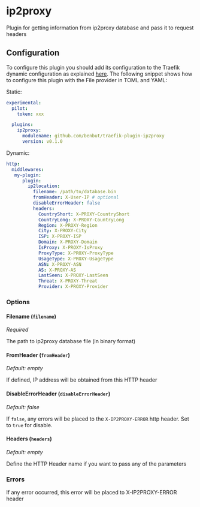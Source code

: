 # ip2proxy

Plugin for getting information from ip2proxy database and pass it to request headers

## Configuration

To configure this plugin you should add its configuration to the Traefik dynamic configuration as explained [here](https://docs.traefik.io/getting-started/configuration-overview/#the-dynamic-configuration).
The following snippet shows how to configure this plugin with the File provider in TOML and YAML:

Static:

```yaml
experimental:
  pilot:
    token: xxx

  plugins:
    ip2proxy:
      modulename: github.com/benbut/traefik-plugin-ip2proxy
      version: v0.1.0
```

Dynamic:

```yaml
http:
  middlewares:
   my-plugin:
      plugin:
        ip2location:
          filename: /path/to/database.bin
          fromHeader: X-User-IP # optional
          disableErrorHeader: false
          headers:
            CountryShort: X-PROXY-CountryShort
            CountryLong: X-PROXY-CountryLong
            Region: X-PROXY-Region
            City: X-PROXY-City
            ISP: X-PROXY-ISP
            Domain: X-PROXY-Domain
            IsProxy: X-PROXY-IsProxy
            ProxyType: X-PROXY-ProxyType
            UsageType: X-PROXY-UsageType
            ASN: X-PROXY-ASN
            AS: X-PROXY-AS
            LastSeen: X-PROXY-LastSeen
            Threat: X-PROXY-Threat
            Provider: X-PROXY-Provider
```

### Options

#### Filename (`filename`)

*Required*

The path to ip2proxy database file (in binary format)

#### FromHeader (`fromHeader`)

*Default: empty*

If defined, IP address will be obtained from this HTTP header

#### DisableErrorHeader (`disableErrorHeader`)

*Default: false*

If `false`, any errors will be placed to the `X-IP2PROXY-ERROR` http header. Set to `true` for disable.

#### Headers (`headers`)

*Default: empty*

Define the HTTP Header name if you want to pass any of the parameters

### Errors

If any error occurred, this error will be placed to X-IP2PROXY-ERROR header
